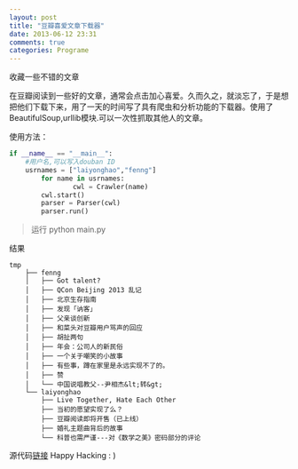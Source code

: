 ```yaml
---
layout: post
title: "豆瓣喜爱文章下载器"
date: 2013-06-12 23:31
comments: true
categories: Programe 
---
```

收藏一些不错的文章

在豆瓣阅读到一些好的文章，通常会点击加心喜爱。久而久之，就淡忘了，于是想把他们下载下来，用了一天的时间写了具有爬虫和分析功能的下载器。使用了BeautifulSoup,urllib模块.可以一次性抓取其他人的文章。

使用方法：

```python
if __name__ == "__main__":
    #用户名,可以写入douban ID
    usrnames = ["laiyonghao","fenng"]
        for name in usrnames:
                cwl = Crawler(name)
        cwl.start()
        parser = Parser(cwl)
        parser.run()
```
>运行 python main.py

结果 

```
tmp
    ├── fenng
    │   ├── Got talent?
    │   ├── QCon Beijing 2013 乱记
    │   ├── 北京生存指南
    │   ├── 发现「讷客」
    │   ├── 父亲谈创新
    │   ├── 和菜头对豆瓣用户骂声的回应
    │   ├── 胡扯两句
    │   ├── 年会：公司人的新民俗
    │   ├── 一个关于嘲笑的小故事
    │   ├── 有些事，蹲在家里是永远实现不了的。
    │   ├── 赞
    │   └── 中国说唱教父--尹相杰&lt;转&gt;
    └── laiyonghao
        ├── Live Together, Hate Each Other
        ├── 当初的愿望实现了么？
        ├── 豆瓣阅读即将开售（已上线）
        ├── 婚礼主题曲背后的故事
        └── 科普也需严谨---对《数学之美》密码部分的评论
```

源代码[链接](https://github.com/zheng-ji/douban-likes-crawler.git)
Happy Hacking : )


